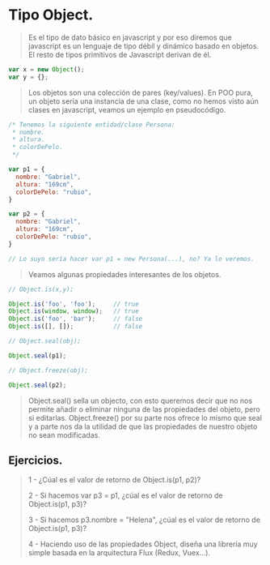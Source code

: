 # Tipo Object.
> Es el tipo de dato básico en javascript y por eso diremos que javascript es un lenguaje de tipo débil y dinámico basado en objetos. El resto de tipos primitivos de Javascript derivan de él. 

```javascript
var x = new Object();
var y = {};
```

> Los objetos son una colección de pares (key/values). En POO pura, un objeto sería una instancia de una clase, como no hemos visto aún clases en javascript, veamos un ejemplo en pseudocódigo. 

```javascript
/* Tenemos la siguiente entidad/clase Persona:
 * nombre.
 * altura.
 * colorDePelo.
 */

var p1 = {
  nombre: "Gabriel", 
  altura: "169cm",
  colorDePelo: "rubio",
}

var p2 = {
  nombre: "Gabriel", 
  altura: "169cm",
  colorDePelo: "rubio",
}

// Lo suyo sería hacer var p1 = new Persona(...), no? Ya lo veremos.
```

> Veamos algunas propiedades interesantes de los objetos. 

```javascript
// Object.is(x,y);

Object.is('foo', 'foo');     // true
Object.is(window, window);   // true
Object.is('foo', 'bar');     // false
Object.is([], []);           // false

// Object.seal(obj);

Object.seal(p1);

// Object.freeze(obj);

Object.seal(p2);
````

> Object.seal() sella un objecto, con esto queremos decir que no nos permite añadir o eliminar ninguna de las propiedades del objeto, pero si editarlas. Object.freeze() por su parte nos ofrece lo mismo que seal y a parte nos da la utilidad de que las propiedades de nuestro objeto no sean modificadas.

## Ejercicios. 

> 1 - ¿Cúal es el valor de retorno de Object.is(p1, p2)?
>
> 2 - Si hacemos var p3 = p1, ¿cúal es el valor de retorno de Object.is(p1, p3)?
>
> 3 - Si hacemos p3.nombre = "Helena", ¿cúal es el valor de retorno de Object.is(p1, p3)?
>
> 4 - Haciendo uso de las propiedades Object, diseña una librería muy simple basada en la arquitectura Flux (Redux, Vuex...). 